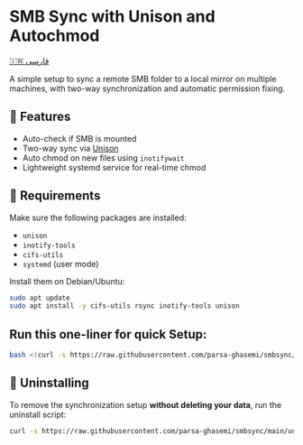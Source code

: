 # SMB Sync with Unison and Autochmod

[🇮🇷 فارسی](README.fa.md)

A simple setup to sync a remote SMB folder to a local mirror on multiple machines, with two-way synchronization and automatic permission fixing.

## 🔧 Features

- Auto-check if SMB is mounted
- Two-way sync via [Unison](https://www.cis.upenn.edu/~bcpierce/unison/)
- Auto chmod on new files using `inotifywait`
- Lightweight systemd service for real-time chmod

## 🧩 Requirements

Make sure the following packages are installed:

- `unison`
- `inotify-tools`
- `cifs-utils`
- `systemd` (user mode)

Install them on Debian/Ubuntu:

```bash
sudo apt update
sudo apt install -y cifs-utils rsync inotify-tools unison
```

## Run this one-liner for quick Setup:
```bash
bash <(curl -s https://raw.githubusercontent.com/parsa-ghasemi/smbsync/main/install.sh)
```

## 🧹 Uninstalling

To remove the synchronization setup **without deleting your data**, run the uninstall script:

```bash
curl -s https://raw.githubusercontent.com/parsa-ghasemi/smbsync/main/uninstall.sh | bash
```
